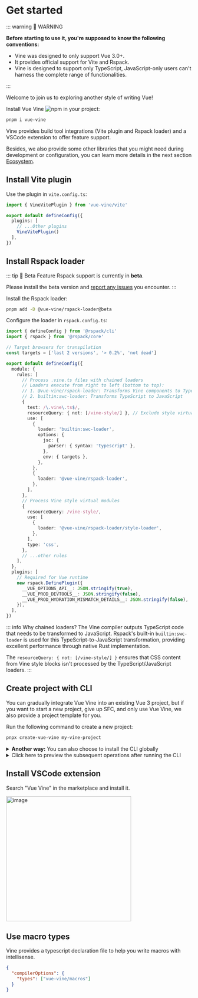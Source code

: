 # Get started

::: warning 🚨 WARNING

<b>Before starting to use it, you're supposed to know the following conventions:</b>

- Vine was designed to only support <span class="hlmark">Vue 3.0+</span>.
- It provides official support for <span class="hlmark">Vite</span> and <span class="hlmark">Rspack</span>.
- Vine is designed to support <span class="hlmark">only TypeScript</span>, JavaScript-only users can't harness the complete range of functionalities.

:::

Welcome to join us to exploring another style of writing Vue!

Install Vue Vine ![npm](https://img.shields.io/npm/v/vue-vine) in your project:

```bash
pnpm i vue-vine
```

Vine provides build tool integrations (Vite plugin and Rspack loader) and a VSCode extension to offer feature support.

Besides, we also provide some other libraries that you might need during development or configuration, you can learn more details in the next section [Ecosystem](./ecosystem.md).

## Install Vite plugin

Use the plugin in `vite.config.ts`:

```ts [vite.config.ts]
import { VineVitePlugin } from 'vue-vine/vite'

export default defineConfig({
  plugins: [
    // ...Other plugins
    VineVitePlugin()
  ],
})
```

## Install Rspack loader

::: tip 🧪 Beta Feature
Rspack support is currently in **beta**.

Please install the beta version and [report any issues](https://github.com/vue-vine/vue-vine/issues) you encounter.
:::

Install the Rspack loader:

```bash
pnpm add -D @vue-vine/rspack-loader@beta
```

Configure the loader in `rspack.config.ts`:

```ts [rspack.config.ts]
import { defineConfig } from '@rspack/cli'
import { rspack } from '@rspack/core'

// Target browsers for transpilation
const targets = ['last 2 versions', '> 0.2%', 'not dead']

export default defineConfig({
  module: {
    rules: [
      // Process .vine.ts files with chained loaders
      // Loaders execute from right to left (bottom to top):
      // 1. @vue-vine/rspack-loader: Transforms Vine components to TypeScript
      // 2. builtin:swc-loader: Transforms TypeScript to JavaScript
      {
        test: /\.vine\.ts$/,
        resourceQuery: { not: [/vine-style/] }, // Exclude style virtual modules
        use: [
          {
            loader: 'builtin:swc-loader',
            options: {
              jsc: {
                parser: { syntax: 'typescript' },
              },
              env: { targets },
            },
          },
          {
            loader: '@vue-vine/rspack-loader',
          },
        ],
      },
      // Process Vine style virtual modules
      {
        resourceQuery: /vine-style/,
        use: [
          {
            loader: '@vue-vine/rspack-loader/style-loader',
          },
        ],
        type: 'css',
      },
      // ...other rules
    ],
  },
  plugins: [
    // Required for Vue runtime
    new rspack.DefinePlugin({
      __VUE_OPTIONS_API__: JSON.stringify(true),
      __VUE_PROD_DEVTOOLS__: JSON.stringify(false),
      __VUE_PROD_HYDRATION_MISMATCH_DETAILS__: JSON.stringify(false),
    }),
  ],
})
```

::: info Why chained loaders?
The Vine compiler outputs TypeScript code that needs to be transformed to JavaScript. Rspack's built-in `builtin:swc-loader` is used for this TypeScript-to-JavaScript transformation, providing excellent performance through native Rust implementation.

The `resourceQuery: { not: [/vine-style/] }` ensures that CSS content from Vine style blocks isn't processed by the TypeScript/JavaScript loaders.
:::

## Create project with CLI

You can gradually integrate Vue Vine into an existing Vue 3 project, but if you want to start a new project, give up SFC, and only use Vue Vine, we also provide a project template for you.

Run the following command to create a new project:

```bash
pnpx create-vue-vine my-vine-project
```

<details>
<summary class="text-sm text-gray-500 cursor-pointer"><b>Another way:</b> You can also choose to install the CLI globally</summary>

```bash
pnpm i -g create-vue-vine
```

</details>

<details>
<summary class="text-sm text-gray-500 cursor-pointer">Click here to preview the subsequent operations after running the CLI</summary>

```text

...

┌  Vue Vine - Another style of writing Vue components
│
◇  Use Vue Router?
│  Yes
│
◇  Install all dependencies for the project now?
│  Yes
│
◇  Project created at: /path/to/my-vine-project
│

...

◇  Dependencies installed!
│
└  You're all set! Now run:

   cd my-vine-project
   pnpm dev

   Happy hacking!
```

</details>

## Install VSCode extension

Search "Vue Vine" in the marketplace and install it.

<img width="339" alt="image" src="/vscode-ext-download.png">

## Use macro types

Vine provides a typescript declaration file to help you write macros with intellisense.

```json [tsconfig.json]
{
  "compilerOptions": {
    "types": ["vue-vine/macros"]
  }
}
```
